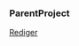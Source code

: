 ### ParentProject

[Rediger](https://github.com/FMDatahub/DataDictionary/tree/main/Properties/Administratively/ParentProject.md)
